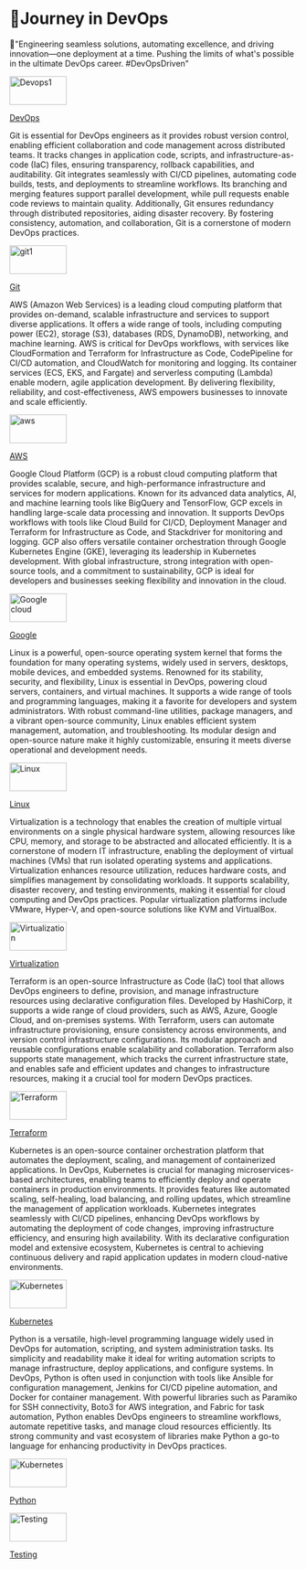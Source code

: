 🗽Journey in DevOps
=======
🚀"Engineering seamless solutions, automating excellence, and driving innovation—one deployment at a time. Pushing the limits of what's possible in the ultimate DevOps career. #DevOpsDriven"

<a href="https://github.com/abeleth/Abel.run.website-/blob/main/Devops1/README.md">
  <img src="https://github.com/user-attachments/assets/796643bc-2a54-449b-ba17-ffef71b8a2c6" alt="Devops1" width="100" height="50"> 
</a>

[DevOps](Devops1/README.md)

Git is essential for DevOps engineers as it provides robust version control, enabling efficient collaboration and code management across distributed teams. It tracks changes in application code, scripts, and infrastructure-as-code (IaC) files, ensuring transparency, rollback capabilities, and auditability. Git integrates seamlessly with CI/CD pipelines, automating code builds, tests, and deployments to streamline workflows. Its branching and merging features support parallel development, while pull requests enable code reviews to maintain quality. Additionally, Git ensures redundancy through distributed repositories, aiding disaster recovery. By fostering consistency, automation, and collaboration, Git is a cornerstone of modern DevOps practices.

<a href="https://github.com/abeleth/Abel.run.website-/blob/main/git/README.md">
  <img src="https://github.com/user-attachments/assets/19155cff-6ae9-4137-99ca-e0ed502c51e3" alt="git1" width="100" height="50"> 
</a>

[Git](git1/README.md)


AWS (Amazon Web Services) is a leading cloud computing platform that provides on-demand, scalable infrastructure and services to support diverse applications. It offers a wide range of tools, including computing power (EC2), storage (S3), databases (RDS, DynamoDB), networking, and machine learning. AWS is critical for DevOps workflows, with services like CloudFormation and Terraform for Infrastructure as Code, CodePipeline for CI/CD automation, and CloudWatch for monitoring and logging. Its container services (ECS, EKS, and Fargate) and serverless computing (Lambda) enable modern, agile application development. By delivering flexibility, reliability, and cost-effectiveness, AWS empowers businesses to innovate and scale efficiently.


<a href="https://github.com/abeleth/Abel.run.website-/blob/main/aws/README.md">
  <img src="https://github.com/user-attachments/assets/67b9e778-314c-4210-b769-2077b2f5351f" alt="aws" width="100" height="50"> 
</a>

[AWS](aws/README.md)

Google Cloud Platform (GCP) is a robust cloud computing platform that provides scalable, secure, and high-performance infrastructure and services for modern applications. Known for its advanced data analytics, AI, and machine learning tools like BigQuery and TensorFlow, GCP excels in handling large-scale data processing and innovation. It supports DevOps workflows with tools like Cloud Build for CI/CD, Deployment Manager and Terraform for Infrastructure as Code, and Stackdriver for monitoring and logging. GCP also offers versatile container orchestration through Google Kubernetes Engine (GKE), leveraging its leadership in Kubernetes development. With global infrastructure, strong integration with open-source tools, and a commitment to sustainability, GCP is ideal for developers and businesses seeking flexibility and innovation in the cloud.

<a href="https://github.com/abeleth/Abel.run.website-/blob/main/Google Cloud/README.md">
  <img src="https://github.com/user-attachments/assets/6a9b0a99-25ef-41cf-82e7-ad4dfaea8592" alt="Google cloud" width="100" height="50"> 
</a>

[Google](GoogleCloud/README.md)


Linux is a powerful, open-source operating system kernel that forms the foundation for many operating systems, widely used in servers, desktops, mobile devices, and embedded systems. Renowned for its stability, security, and flexibility, Linux is essential in DevOps, powering cloud servers, containers, and virtual machines. It supports a wide range of tools and programming languages, making it a favorite for developers and system administrators. With robust command-line utilities, package managers, and a vibrant open-source community, Linux enables efficient system management, automation, and troubleshooting. Its modular design and open-source nature make it highly customizable, ensuring it meets diverse operational and development needs.

<a href="https://github.com/abeleth/Abel.run.website-/blob/main/Linux/README.md">
  <img src="https://github.com/user-attachments/assets/a369b54a-29a7-4e54-93d7-02771eb0627c" alt="Linux" width="100" height="50"> 
</a>

[Linux](Linux/README.md)

Virtualization is a technology that enables the creation of multiple virtual environments on a single physical hardware system, allowing resources like CPU, memory, and storage to be abstracted and allocated efficiently. It is a cornerstone of modern IT infrastructure, enabling the deployment of virtual machines (VMs) that run isolated operating systems and applications. Virtualization enhances resource utilization, reduces hardware costs, and simplifies management by consolidating workloads. It supports scalability, disaster recovery, and testing environments, making it essential for cloud computing and DevOps practices. Popular virtualization platforms include VMware, Hyper-V, and open-source solutions like KVM and VirtualBox.

<a href="https://github.com/abeleth/Abel.run.website-/blob/main/Virtualization/README.md">
  <img src="https://github.com/user-attachments/assets/ce3efb3a-cdd3-4844-8cc2-7a46887c0048" alt="Virtualization" width="100" height="50"> 
</a>

[Virtualization](Virtualization)

Terraform is an open-source Infrastructure as Code (IaC) tool that allows DevOps engineers to define, provision, and manage infrastructure resources using declarative configuration files. Developed by HashiCorp, it supports a wide range of cloud providers, such as AWS, Azure, Google Cloud, and on-premises systems. With Terraform, users can automate infrastructure provisioning, ensure consistency across environments, and version control infrastructure configurations. Its modular approach and reusable configurations enable scalability and collaboration. Terraform also supports state management, which tracks the current infrastructure state, and enables safe and efficient updates and changes to infrastructure resources, making it a crucial tool for modern DevOps practices.

<a href="https://github.com/abeleth/Abel.run.website-/blob/main/Terraform/README.md">
  <img src="https://github.com/user-attachments/assets/cc3a69fd-dfea-4085-9cbe-2c397069c193" alt="Terraform" width="100" height="50"> 
</a>

[Terraform](Terraform/README.md)

Kubernetes is an open-source container orchestration platform that automates the deployment, scaling, and management of containerized applications. In DevOps, Kubernetes is crucial for managing microservices-based architectures, enabling teams to efficiently deploy and operate containers in production environments. It provides features like automated scaling, self-healing, load balancing, and rolling updates, which streamline the management of application workloads. Kubernetes integrates seamlessly with CI/CD pipelines, enhancing DevOps workflows by automating the deployment of code changes, improving infrastructure efficiency, and ensuring high availability. With its declarative configuration model and extensive ecosystem, Kubernetes is central to achieving continuous delivery and rapid application updates in modern cloud-native environments.

<a href="https://github.com/abeleth/Abel.run.website-/blob/main/Kubernetes/README.md">
  <img src="https://github.com/user-attachments/assets/6566fa12-f271-4dbb-b60a-db404ebbda27" alt="Kubernetes" width="100" height="50"> 
</a>

[Kubernetes](Kubernetes/README.md)


Python is a versatile, high-level programming language widely used in DevOps for automation, scripting, and system administration tasks. Its simplicity and readability make it ideal for writing automation scripts to manage infrastructure, deploy applications, and configure systems. In DevOps, Python is often used in conjunction with tools like Ansible for configuration management, Jenkins for CI/CD pipeline automation, and Docker for container management. With powerful libraries such as Paramiko for SSH connectivity, Boto3 for AWS integration, and Fabric for task automation, Python enables DevOps engineers to streamline workflows, automate repetitive tasks, and manage cloud resources efficiently. Its strong community and vast ecosystem of libraries make Python a go-to language for enhancing productivity in DevOps practices.

<a href="https://github.com/abeleth/Abel.run.website-/blob/main/Python1/README.md">
  <img src="https://github.com/user-attachments/assets/4de84534-ce4c-48fc-a44d-2b979b6b95ff" alt="Kubernetes" width="100" height="50"> 
</a>

[Python](Python1/README.md)


<a href="https://github.com/abeleth/Abel.run.website-/blob/main/Testing/README.md">
  <img src="https://github.com/user-attachments/assets/5b7c8d07-8fb6-45bb-aed6-c17ea3c893c2" alt="Testing" width="100" height="50"> 
</a>

[Testing](Testing/README.md)

















